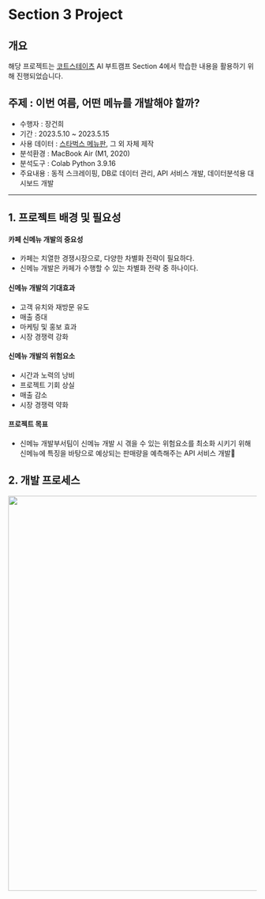 # Section 3 Project

## 개요
해당 프로젝트는 [코트스테이츠](https://github.com/codestates) AI 부트캠프 Section 4에서 학습한 내용을 활용하기 위해 진행되었습니다.

## 주제 : 이번 여름, 어떤 메뉴를 개발해야 할까?
* 수행자 : 장건희
* 기간 : 2023.5.10 ~ 2023.5.15
* 사용 데이터 : [스타벅스 메뉴판](https://www.starbucks.co.kr/menu/drink_list.do), 그 외 자체 제작
* 분석환경 : MacBook Air (M1, 2020)
* 분석도구 : Colab Python 3.9.16
* 주요내용 : 동적 스크레이핑, DB로 데이터 관리, API 서비스 개발, 데이터분석용 대시보드 개발
* * *

## 1. 프로젝트 배경 및 필요성

#### 카페 신메뉴 개발의 중요성
- 카페는 치열한 경쟁시장으로, 다양한 차별화 전략이 필요하다.
- 신메뉴 개발은 카페가 수행할 수 있는 차별화 전략 중 하나이다.

#### 신메뉴 개발의 기대효과
- 고객 유치와 재방문 유도
- 매출 증대
- 마케팅 및 홍보 효과
- 시장 경쟁력 강화

#### 신메뉴 개발의 위험요소
- 시간과 노력의 낭비
- 프로젝트 기회 상실
- 매출 감소
- 시장 경쟁력 약화

#### 프로젝트 목표
- 신메뉴 개발부서팀이 신메뉴 개발 시 겪을 수 있는 위험요소를 최소화 시키기 위해 신메뉴에 특징을 바탕으로 예상되는 판매량을 예측해주는 API 서비스 개발

## 2. 개발 프로세스
<p align="center"><img src = https://i.imgur.com/3fmiSxv.png width="1000" height="800"/> </br>

